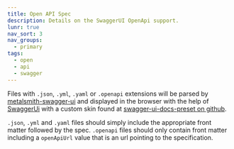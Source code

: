 ```yaml
---
title: Open API Spec
description: Details on the SwaggerUI OpenApi support.
lunr: true
nav_sort: 3
nav_groups:
  - primary
tags:
  - open
  - api
  - swagger
---
```

Files with `.json`, `.yml`, `.yaml` or `.openapi` extensions will be parsed by [metalsmith-swagger-ui](https://github.com/TelenorFrontend/metalsmith-swagger-ui) and displayed in the browser with the help of [SwaggerUi](https://github.com/swagger-api/swagger-ui) with a custom skin found at [swagger-ui-docs-preset on github](https://github.com/TelenorFrontend/swagger-ui-docs-preset).

`.json`, `.yml` and `.yaml` files should simply include the appropriate front matter followed by the spec. `.openapi` files should only contain front matter including a `openApiUrl` value that is an url pointing to the specification.
